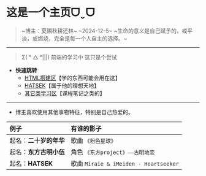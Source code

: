 # 这是一个主页ᗜˬᗜ

> ~博主：夏圃秋耕还林~
> ~2024-12-5~
> ~生命的意义是自己赋予的，或平淡，或燃烧，完全是每一个人自主的选择。~

---

> Σ( ° △ °|||)
> 前端的学习中
> 这只是个尝试

- **快速跳转**
  - [HTML搭建区](index/NATSUEi.html)【学的东西可能会用在这】
  - [HATSEK](HATSEK.html)【属于他的理想天地】
  - [其它类学习区](Learn.html)【课程笔记之类的】

---

- 博主喜欢使用其他事物特征，特别是自己热爱的。

|例子|有谁的影子|
|:---|:---|
|起名：**二十岁的年华**|歌曲 `《粉色星球》`|
|起名：**东方古明小伍**|角色 `《东方project》——古明地恋`|
|起名：**HATSEK**|歌曲 `Miraie & iMeiden - Heartseeker`|
